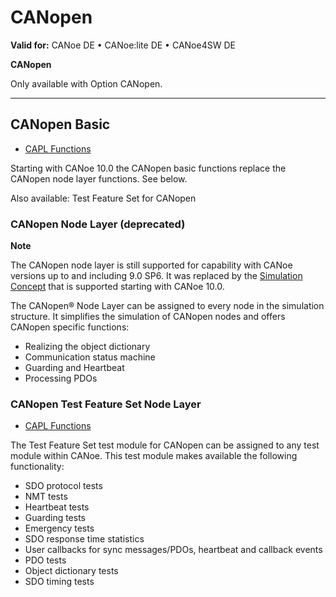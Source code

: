 # CANopen

**Valid for:** CANoe DE • CANoe:lite DE • CANoe4SW DE

**CANopen**

Only available with Option CANopen.

---

## CANopen Basic

- [CAPL Functions](CANopenBasic/CAPLfunctionsCANopenBasicOverview.md)

Starting with CANoe 10.0 the CANopen basic functions replace the CANopen node layer functions. See below.

Also available: Test Feature Set for CANopen

### CANopen Node Layer (deprecated)

**Note**

The CANopen node layer is still supported for capability with CANoe versions up to and including 9.0 SP6. It was replaced by the [Simulation Concept](../../CANoeCANalyzer/CANopen/OptionCANopen/extensionsProCANopen.md#SimulationConcept) that is supported starting with CANoe 10.0.

The CANopen® Node Layer can be assigned to every node in the simulation structure. It simplifies the simulation of CANopen nodes and offers CANopen specific functions:

- Realizing the object dictionary
- Communication status machine
- Guarding and Heartbeat
- Processing PDOs

### CANopen Test Feature Set Node Layer

- [CAPL Functions](NodeLayerTFS/CAPLfunctionsCANopenNLTFSLevelOverview.md)

The Test Feature Set test module for CANopen can be assigned to any test module within CANoe. This test module makes available the following functionality:

- SDO protocol tests
- NMT tests
- Heartbeat tests
- Guarding tests
- Emergency tests
- SDO response time statistics
- User callbacks for sync messages/PDOs, heartbeat and callback events
- PDO tests
- Object dictionary tests
- SDO timing tests
